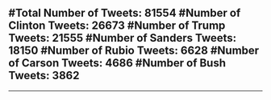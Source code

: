 #Total Number of Tweets: 81554 
#Number of Clinton Tweets: 26673
#Number of Trump Tweets: 21555
#Number of Sanders Tweets: 18150
#Number of Rubio Tweets: 6628
#Number of Carson Tweets: 4686
#Number of Bush Tweets: 3862
---
---
